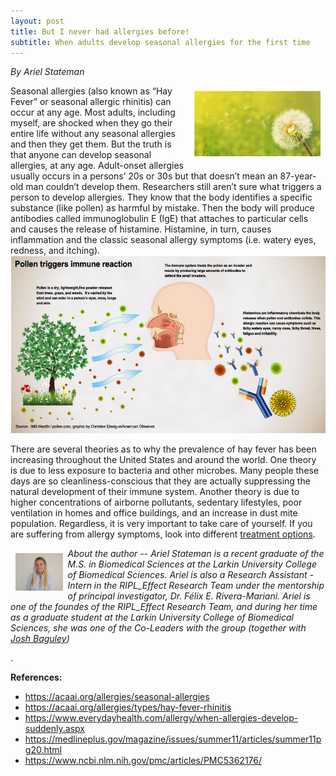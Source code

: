 ```yaml
---
layout: post
title: But I never had allergies before!
subtitle: When adults develop seasonal allergies for the first time
---
```


*By Ariel Stateman*

<img src="/img/seasonal-allergies.png" alt="Seasonal Allergies" align="right" style="width: 40%; height: 30%; margin:8px">
Seasonal allergies (also known as “Hay Fever” or seasonal allergic rhinitis) can occur at any age. Most adults, including myself, are shocked when they go their entire life without any seasonal allergies and then they get them. But the truth is that anyone can develop seasonal allergies, at any age. Adult-onset allergies usually occurs in a persons’ 20s or 30s but that doesn’t mean an 87-year-old man couldn’t develop them. Researchers still aren’t sure what triggers a person to develop allergies. They know that the body identifies a specific substance (like pollen) as harmful by mistake. Then the body will produce antibodies called immunoglobulin E (IgE) that attaches to particular cells and causes the release of histamine. Histamine, in turn, causes inflammation and the classic seasonal allergy symptoms (i.e. watery eyes, redness, and itching). 

<img src="/img/seasonal-allergies2.png" alt="Pollen triggers immune reaction" class="inline"/>

There are several theories as to why the prevalence of hay fever has been increasing throughout the United States and around the world. One theory is due to less exposure to bacteria and other microbes. Many people these days are so cleanliness-conscious that they are actually suppressing the natural development of their immune system. Another theory is due to higher concentrations of airborne pollutants, sedentary lifestyles, poor ventilation in homes and office buildings, and an increase in dust mite population. Regardless, it is very important to take care of yourself. If you are suffering from allergy symptoms, look into different <a href="https://www.riplrt.com/2019-02-13-allergy-treatment-options/" target="_blank"> treatment options</a>. 


<img src="/img/Ariel.jpg" alt="Ariel Stateman" align="left" style="width: 15%; height: 15%; margin:8px">
<p><i>About the author -- Ariel Stateman is a recent graduate of the M.S. in Biomedical Sciences at the Larkin University College of Biomedical Sciences. Ariel is also a Research Assistant - Intern in the RIPL_Effect Research Team under the mentorship of principal investigator, Dr. Félix E. Rivera-Mariani. Ariel is one of the foundes of the RIPL_Effect Research Team, and during her time as a graduate student at the Larkin University College of Biomedical Sciences, she was one of the Co-Leaders with the group (together with <a href="https://www.riplrt.com/members/#Joshua%20Baguley" target="_blank"> Josh Baguley</a>) </i></p>.


**References:**

- https://acaai.org/allergies/seasonal-allergies
- https://acaai.org/allergies/types/hay-fever-rhinitis
- https://www.everydayhealth.com/allergy/when-allergies-develop-suddenly.aspx
- https://medlineplus.gov/magazine/issues/summer11/articles/summer11pg20.html
- https://www.ncbi.nlm.nih.gov/pmc/articles/PMC5362176/
